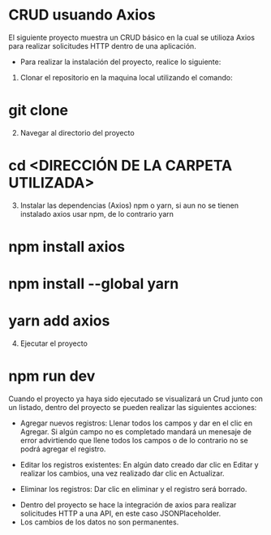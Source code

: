 # CRUD usuando Axios 
El siguiente proyecto muestra un CRUD básico en la cual se utilioza Axios para realizar solicitudes HTTP dentro de una aplicación.

* Para realizar la instalación del proyecto, realice lo siguiente:
1. Clonar el repositorio en la maquina local utilizando el comando:

# git clone <URL DEL REPOSITORIO>

2. Navegar al directorio del proyecto
# cd <DIRECCIÓN DE LA CARPETA UTILIZADA>

3. Instalar las dependencias (Axios) npm o yarn, si aun no se tienen instalado axios usar npm, de lo contrario yarn
# npm install axios
# npm install --global yarn
# yarn add axios

4. Ejecutar el proyecto 
# npm run dev

Cuando el proyecto ya haya sido ejecutado se visualizará un Crud junto con un listado, dentro del proyecto se pueden realizar las siguientes acciones:

- Agregar nuevos registros: Llenar todos los campos y dar en el clic en Agregar. Si algún campo no es completado mandará un menesaje de error advirtiendo que llene todos los campos o de lo contrario no se podrá agregar el registro.

- Editar los registros existentes: En algún dato creado dar clic en Editar y realizar los cambios, una vez realizado dar clic en Actualizar.

- Eliminar los registros: Dar clic en eliminar y el registro será borrado.

* Dentro del proyecto se hace la integración de axios para realizar solicitudes HTTP a una API, en este caso JSONPlaceholder.   
* Los cambios de los datos no son permanentes.

